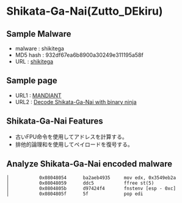 # Shikata-Ga-Nai(Zutto_DEkiru)
## Sample Malware
- malware : shikitega
- MD5 hash : 932df67ea6b8900a30249e311195a58f
- URL : [shikitega](https://bazaar.abuse.ch/sample/e4a58509fea52a4917007b1cd1a87050b0109b50210c5d00e08ece1871af084d/)
## Sample page
- URL1 : [MANDIANT](https://www.mandiant.com/resources/blog/shikata-ga-nai-encoder-still-going-strong)
- URL2 : [Decode Shikata-Ga-Nai with binary ninja](https://medium.com/@acheron2302/writing-binary-ninja-plugin-to-decode-shikata-ga-nai-part-1-df8ceda67fd7)
## Shikata-Ga-Nai Features
- 古いFPU命令を使用してアドレスを計算する。
- 排他的論理和を使用してペイロードを復号する。
## Analyze Shikata-Ga-Nai encoded malware
```
│           0x08048054      ba2aeb4935     mov edx, 0x3549eb2a
│           0x08048059      ddc5           ffree st(5)
│           0x0804805b      d97424f4       fnstenv [esp - 0xc]
│           0x0804805f      5f             pop edi
```
